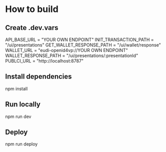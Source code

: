 # How to build

## Create .dev.vars

API_BASE_URL = "YOUR OWN ENDPOINT"
INIT_TRANSACTION_PATH = "/ui/presentations"
GET_WALLET_RESPONSE_PATH = "/ui/wallet/response"
WALLET_URL = "eudi-openid4vp://YOUR OWN ENDPOINT"
WALLET_RESPONSE_PATH = "/ui/presentations/:presentationId"
PUBLCI_URL = "http://localhost:8787"

## Install dependencies

npm install

## Run locally

npm run dev

## Deploy

npm run deploy

